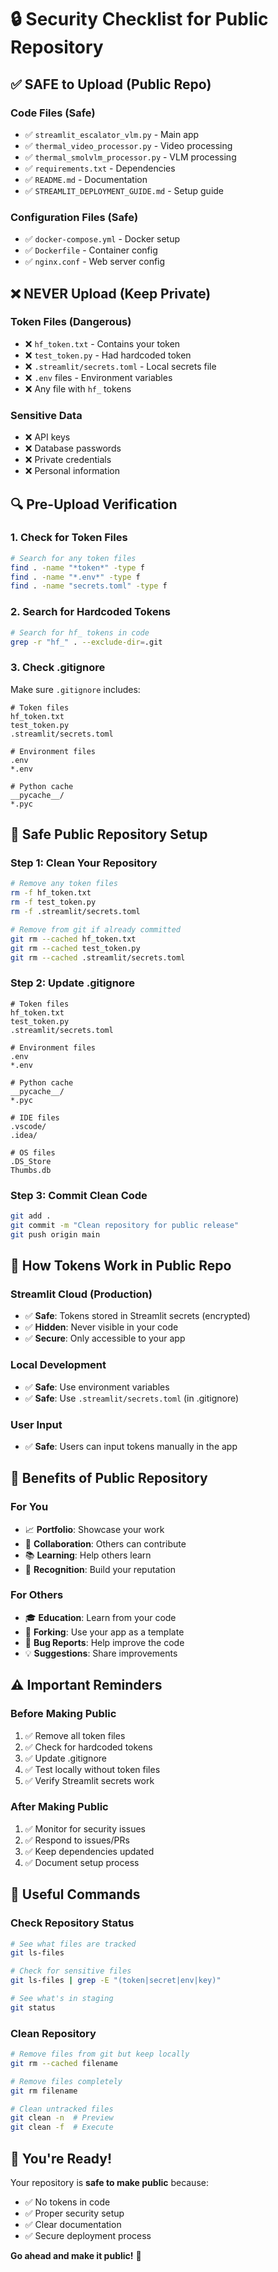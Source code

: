 # 🔒 Security Checklist for Public Repository

## ✅ SAFE to Upload (Public Repo)

### Code Files (Safe)
- ✅ `streamlit_escalator_vlm.py` - Main app
- ✅ `thermal_video_processor.py` - Video processing
- ✅ `thermal_smolvlm_processor.py` - VLM processing
- ✅ `requirements.txt` - Dependencies
- ✅ `README.md` - Documentation
- ✅ `STREAMLIT_DEPLOYMENT_GUIDE.md` - Setup guide

### Configuration Files (Safe)
- ✅ `docker-compose.yml` - Docker setup
- ✅ `Dockerfile` - Container config
- ✅ `nginx.conf` - Web server config

## ❌ NEVER Upload (Keep Private)

### Token Files (Dangerous)
- ❌ `hf_token.txt` - Contains your token
- ❌ `test_token.py` - Had hardcoded token
- ❌ `.streamlit/secrets.toml` - Local secrets file
- ❌ `.env` files - Environment variables
- ❌ Any file with `hf_` tokens

### Sensitive Data
- ❌ API keys
- ❌ Database passwords
- ❌ Private credentials
- ❌ Personal information

## 🔍 Pre-Upload Verification

### 1. Check for Token Files
```bash
# Search for any token files
find . -name "*token*" -type f
find . -name "*.env*" -type f
find . -name "secrets.toml" -type f
```

### 2. Search for Hardcoded Tokens
```bash
# Search for hf_ tokens in code
grep -r "hf_" . --exclude-dir=.git
```

### 3. Check .gitignore
Make sure `.gitignore` includes:
```gitignore
# Token files
hf_token.txt
test_token.py
.streamlit/secrets.toml

# Environment files
.env
*.env

# Python cache
__pycache__/
*.pyc
```

## 🚀 Safe Public Repository Setup

### Step 1: Clean Your Repository
```bash
# Remove any token files
rm -f hf_token.txt
rm -f test_token.py
rm -f .streamlit/secrets.toml

# Remove from git if already committed
git rm --cached hf_token.txt
git rm --cached test_token.py
git rm --cached .streamlit/secrets.toml
```

### Step 2: Update .gitignore
```gitignore
# Token files
hf_token.txt
test_token.py
.streamlit/secrets.toml

# Environment files
.env
*.env

# Python cache
__pycache__/
*.pyc

# IDE files
.vscode/
.idea/

# OS files
.DS_Store
Thumbs.db
```

### Step 3: Commit Clean Code
```bash
git add .
git commit -m "Clean repository for public release"
git push origin main
```

## 🔐 How Tokens Work in Public Repo

### Streamlit Cloud (Production)
- ✅ **Safe**: Tokens stored in Streamlit secrets (encrypted)
- ✅ **Hidden**: Never visible in your code
- ✅ **Secure**: Only accessible to your app

### Local Development
- ✅ **Safe**: Use environment variables
- ✅ **Safe**: Use `.streamlit/secrets.toml` (in .gitignore)

### User Input
- ✅ **Safe**: Users can input tokens manually in the app

## 🎯 Benefits of Public Repository

### For You
- 📈 **Portfolio**: Showcase your work
- 🤝 **Collaboration**: Others can contribute
- 📚 **Learning**: Help others learn
- 🚀 **Recognition**: Build your reputation

### For Others
- 🎓 **Education**: Learn from your code
- 🔧 **Forking**: Use your app as a template
- 🐛 **Bug Reports**: Help improve the code
- 💡 **Suggestions**: Share improvements

## ⚠️ Important Reminders

### Before Making Public
1. ✅ Remove all token files
2. ✅ Check for hardcoded tokens
3. ✅ Update .gitignore
4. ✅ Test locally without token files
5. ✅ Verify Streamlit secrets work

### After Making Public
1. ✅ Monitor for security issues
2. ✅ Respond to issues/PRs
3. ✅ Keep dependencies updated
4. ✅ Document setup process

## 🔗 Useful Commands

### Check Repository Status
```bash
# See what files are tracked
git ls-files

# Check for sensitive files
git ls-files | grep -E "(token|secret|env|key)"

# See what's in staging
git status
```

### Clean Repository
```bash
# Remove files from git but keep locally
git rm --cached filename

# Remove files completely
git rm filename

# Clean untracked files
git clean -n  # Preview
git clean -f  # Execute
```

## 🎉 You're Ready!

Your repository is **safe to make public** because:
- ✅ No tokens in code
- ✅ Proper security setup
- ✅ Clear documentation
- ✅ Secure deployment process

**Go ahead and make it public!** 🚀 